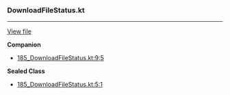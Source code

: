 ### DownloadFileStatus.kt
---
[View file](../files/185_DownloadFileStatus.kt)

**Companion**

 - [185_DownloadFileStatus.kt:9:5](../files/185_DownloadFileStatus.kt#L9)

**Sealed Class**

 - [185_DownloadFileStatus.kt:5:1](../files/185_DownloadFileStatus.kt#L5)
